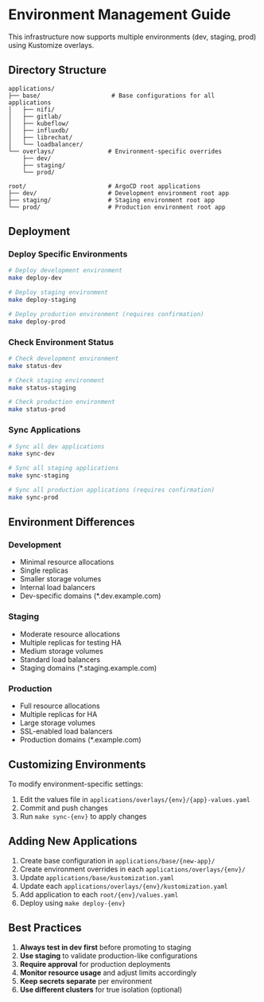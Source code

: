 # Environment Management Guide

This infrastructure now supports multiple environments (dev, staging, prod) using Kustomize overlays.

## Directory Structure

```
applications/
├── base/                    # Base configurations for all applications
│   ├── nifi/
│   ├── gitlab/
│   ├── kubeflow/
│   ├── influxdb/
│   ├── librechat/
│   └── loadbalancer/
└── overlays/               # Environment-specific overrides
    ├── dev/
    ├── staging/
    └── prod/

root/                       # ArgoCD root applications
├── dev/                    # Development environment root app
├── staging/                # Staging environment root app
└── prod/                   # Production environment root app
```

## Deployment

### Deploy Specific Environments

```bash
# Deploy development environment
make deploy-dev

# Deploy staging environment
make deploy-staging

# Deploy production environment (requires confirmation)
make deploy-prod
```

### Check Environment Status

```bash
# Check development environment
make status-dev

# Check staging environment
make status-staging

# Check production environment
make status-prod
```

### Sync Applications

```bash
# Sync all dev applications
make sync-dev

# Sync all staging applications
make sync-staging

# Sync all production applications (requires confirmation)
make sync-prod
```

## Environment Differences

### Development
- Minimal resource allocations
- Single replicas
- Smaller storage volumes
- Internal load balancers
- Dev-specific domains (*.dev.example.com)

### Staging
- Moderate resource allocations
- Multiple replicas for testing HA
- Medium storage volumes
- Standard load balancers
- Staging domains (*.staging.example.com)

### Production
- Full resource allocations
- Multiple replicas for HA
- Large storage volumes
- SSL-enabled load balancers
- Production domains (*.example.com)

## Customizing Environments

To modify environment-specific settings:

1. Edit the values file in `applications/overlays/{env}/{app}-values.yaml`
2. Commit and push changes
3. Run `make sync-{env}` to apply changes

## Adding New Applications

1. Create base configuration in `applications/base/{new-app}/`
2. Create environment overrides in each `applications/overlays/{env}/`
3. Update `applications/base/kustomization.yaml`
4. Update each `applications/overlays/{env}/kustomization.yaml`
5. Add application to each `root/{env}/values.yaml`
6. Deploy using `make deploy-{env}`

## Best Practices

1. **Always test in dev first** before promoting to staging
2. **Use staging** to validate production-like configurations
3. **Require approval** for production deployments
4. **Monitor resource usage** and adjust limits accordingly
5. **Keep secrets separate** per environment
6. **Use different clusters** for true isolation (optional)